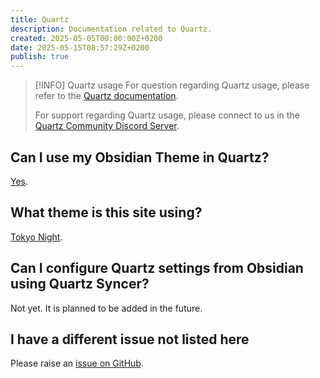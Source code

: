 ```yaml
---
title: Quartz
description: Documentation related to Quartz.
created: 2025-05-05T00:00:00Z+0200
date: 2025-05-15T08:57:29Z+0200
publish: true
---
```


> [!INFO] Quartz usage
>  For question regarding Quartz usage, please refer to the [Quartz documentation](https://quartz.jzhao.xyz/).
>
>  For support regarding Quartz usage, please connect to us in the [Quartz Community Discord Server](https://discord.gg/cRFFHYye7t).

## Can I use my Obsidian Theme in Quartz?

[Yes](https://github.com/saberzero1/quartz-themes).

## What theme is this site using?

[Tokyo Night](https://github.com/saberzero1/quartz-themes/blob/master/themes/tokyo-night/README.md).

## Can I configure Quartz settings from Obsidian using Quartz Syncer?

Not yet. It is planned to be added in the future.

## I have a different issue not listed here

Please raise an [issue on GitHub](https://github.com/saberzero1/quartz-syncer/issues).
